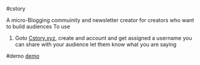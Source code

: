 #cstory

A micro-Blogging commuinity and newsletter creator for creators who want to build audiences
To use

1. Goto [Cstory.xyz](cstor.xyz), create and account and get assigned a username you can share with your audience let them know what you are saying


#demo [demo](cstory.xyz/tobiadiks)
